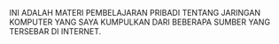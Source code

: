 INI ADALAH MATERI PEMBELAJARAN PRIBADI TENTANG JARINGAN KOMPUTER YANG SAYA KUMPULKAN DARI BEBERAPA SUMBER YANG TERSEBAR DI INTERNET.
